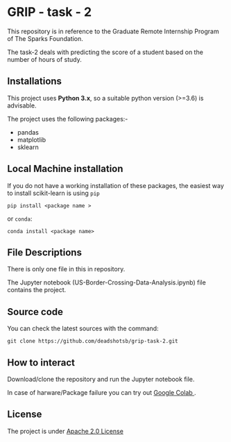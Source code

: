 # GRIP - task - 2 #

This repository is in reference to the Graduate Remote Internship Program of The Sparks Foundation.

The task-2 deals with predicting the score of a student based on the number of hours of study.

## Installations ## 

This project uses **Python 3.x**, so a suitable python version (>=3.6) is advisable.

The project uses the following packages:- 
<ul>
  <li> pandas </li>
  <li> matplotlib </li>
  <li> sklearn </li>
</ul>

## Local Machine installation ##
If you do not have a working installation of these packages, the easiest way to install scikit-learn is using `pip`

`pip install <package name >`

or `conda`:

`conda install <package name>`


##  File Descriptions ##

There is only one file in this in repository.

The Jupyter notebook (US-Border-Crossing-Data-Analysis.ipynb) file contains the project.

## Source code ## 

You can check the latest sources with the command:

`git clone https://github.com/deadshotsb/grip-task-2.git`

## How to interact ##

Download/clone the repository and run the Jupyter notebook file.

In case of harware/Package failure you can try out <a href= "colab.research.google.com"> Google Colab </a>.


## License ##

The project is under <a href="http://www.apache.org/licenses/LICENSE-2.0" > Apache 2.0 License </a> 
